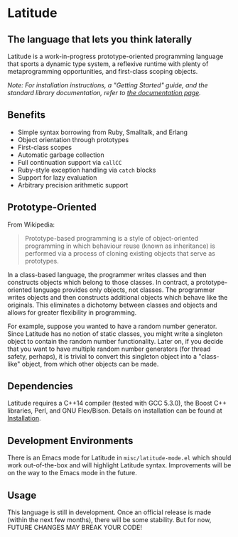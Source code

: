 # Latitude
## The language that lets you think laterally

Latitude is a work-in-progress prototype-oriented programming language
that sports a dynamic type system, a reflexive runtime with plenty of
metaprogramming opportunities, and first-class scoping objects.

*Note: For installation instructions, a "Getting Started" guide, and
the standard library documentation, refer
to [the documentation page](https://mercerenies.github.io/latitude/).*

## Benefits

 * Simple syntax borrowing from Ruby, Smalltalk, and Erlang
 * Object orientation through prototypes
 * First-class scopes
 * Automatic garbage collection
 * Full continuation support via `callCC`
 * Ruby-style exception handling via `catch` blocks
 * Support for lazy evaluation
 * Arbitrary precision arithmetic support

## Prototype-Oriented

From Wikipedia:

> Prototype-based programming is a style of object-oriented
> programming in which behaviour reuse (known as inheritance) is
> performed via a process of cloning existing objects that serve as
> prototypes.

In a class-based language, the programmer writes classes and then
constructs objects which belong to those classes. In contract, a
prototype-oriented language provides only objects, not classes. The
programmer writes objects and then constructs additional objects which
behave like the originals. This eliminates a dichotomy between classes
and objects and allows for greater flexibility in programming.

For example, suppose you wanted to have a random number generator.
Since Latitude has no notion of static classes, you might write a
singleton object to contain the random number functionality. Later on,
if you decide that you want to have multiple random number generators
(for thread safety, perhaps), it is trivial to convert this singleton
object into a "class-like" object, from which other objects can be
made.

## Dependencies

Latitude requires a C++14 compiler (tested with GCC 5.3.0), the Boost
C++ libraries, Perl, and GNU Flex/Bison. Details on installation can
be found
at
[Installation](https://mercerenies.github.io/latitude/tutorial/installing.html).

## Development Environments

There is an Emacs mode for Latitude in `misc/latitude-mode.el` which
should work out-of-the-box and will highlight Latitude syntax.
Improvements will be on the way to the Emacs mode in the future.

## Usage

This language is still in development. Once an official release is
made (within the next few months), there will be some stability. But
for now, FUTURE CHANGES MAY BREAK YOUR CODE!
